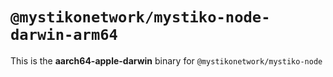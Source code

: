 # `@mystikonetwork/mystiko-node-darwin-arm64`

This is the **aarch64-apple-darwin** binary for `@mystikonetwork/mystiko-node`
